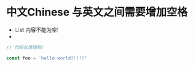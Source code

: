 # 中文Chinese 与英文之间需要增加空格





- List 内容不能为空!
-




```javascript
// 代码长度限制!

const foo = 'hello world!!!!!'
```